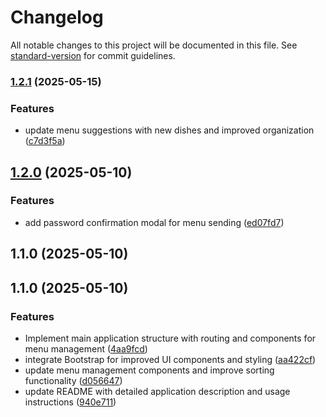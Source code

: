 # Changelog

All notable changes to this project will be documented in this file. See [standard-version](https://github.com/conventional-changelog/standard-version) for commit guidelines.

### [1.2.1](https://github.com/lorenz1974/send-menu-uil/compare/v1.2.0...v1.2.1) (2025-05-15)


### Features

* update menu suggestions with new dishes and improved organization ([c7d3f5a](https://github.com/lorenz1974/send-menu-uil/commit/c7d3f5a6f5df938de1fa69919847a0245298d40a))

## [1.2.0](https://github.com/lorenz1974/send-menu-uil/compare/v1.1.1...v1.2.0) (2025-05-10)


### Features

* add password confirmation modal for menu sending ([ed07fd7](https://github.com/lorenz1974/send-menu-uil/commit/ed07fd799c6bbcfa82ee9eb5d5a8af09031bf44e))

## 1.1.0 (2025-05-10)

## 1.1.0 (2025-05-10)

### Features

- Implement main application structure with routing and components for menu management ([4aa9fcd](https://github.com/lorenz1974/send-menu-uil/commit/4aa9fcd4abe576d21cf830775d20e39b496f41c6))
- integrate Bootstrap for improved UI components and styling ([aa422cf](https://github.com/lorenz1974/send-menu-uil/commit/aa422cf93a07d697f70960f730c08d0711e704c8))
- update menu management components and improve sorting functionality ([d056647](https://github.com/lorenz1974/send-menu-uil/commit/d05664752b5c665d753c2785aaa8f239f69e7ca6))
- update README with detailed application description and usage instructions ([940e711](https://github.com/lorenz1974/send-menu-uil/commit/940e71180d72b85a7788de3afc8b67d2a2547b08))

